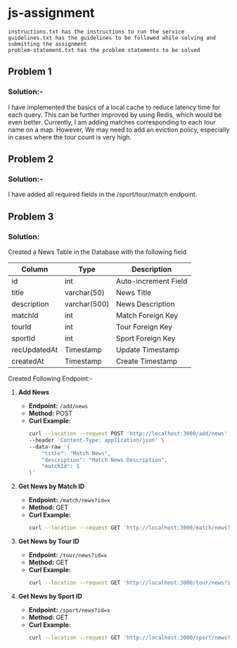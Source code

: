 # js-assignment
````
instructions.txt has the instructions to run the service
guidelines.txt has the guidelines to be followed while solving and submitting the assignment
problem-statement.txt has the problem statements to be solved
````

## Problem 1

### Solution:- 

I have implemented the basics of a local cache to reduce latency time for each query. This can be further improved by using Redis, which would be even better. Currently, I am adding matches corresponding to each tour name on a map. However, We may need to add an eviction policy, especially in cases where the tour count is very high.


## Problem 2

### Solution:-
I have added all required fields in the /sport/tour/match endpoint.

## Problem 3

### Solution:
Created a News Table in the Database with the following field

| Column  | Type | Description |
| ------------- | ------------- |  ------------- |
| id  | int  | Auto-increment Field |
| title  | varchar(50)  | News Title |
| description  | varchar(500)  | News Description |
| matchId  | int  | Match Foreign Key| 
| tourId  | int  | Tour Foreign Key |
| sportId  | int  | Sport Foreign Key |
| recUpdatedAt | Timestamp | Update Timestamp |
| createdAt | Timestamp | Create Timestamp |


Created Following Endpoint:-

1. **Add News**
    - **Endpoint:** `/add/news`
    - **Method:** POST
    - **Curl Example:**
        ```bash
        curl --location --request POST 'http://localhost:3000/add/news' \
        --header 'Content-Type: application/json' \
        --data-raw '{
            "title": "Match News",
            "description": "Match News Description",
            "matchId": 1 
        }'
        ```

2. **Get News by Match ID**
    - **Endpoint:** `/match/news?id=x`
    - **Method:** GET
    - **Curl Example:**
        ```bash
        curl --location --request GET 'http://localhost:3000/match/news?id=1'
        ```

3. **Get News by Tour ID**
    - **Endpoint:** `/tour/news?id=x`
    - **Method:** GET
    - **Curl Example:**
        ```bash
        curl --location --request GET 'http://localhost:3000/tour/news?id=1'
        ```

4. **Get News by Sport ID**
    - **Endpoint:** `/sport/news?id=x`
    - **Method:** GET
    - **Curl Example:**
        ```bash
        curl --location --request GET 'http://localhost:3000/sport/news?id=1'
        ```
